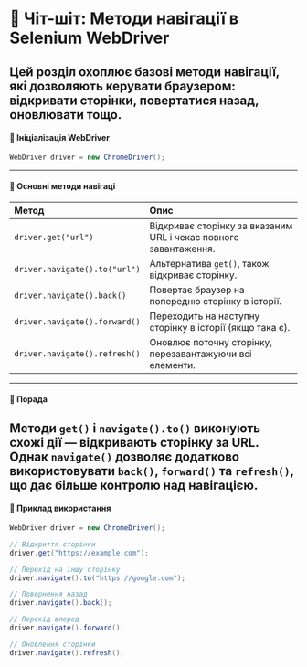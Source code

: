# 🧭 Чіт-шіт: Методи навігації в Selenium WebDriver  
Цей розділ охоплює базові методи навігації, які дозволяють керувати браузером:  
відкривати сторінки, повертатися назад, оновлювати тощо.
---
#### 🔧 Ініціалізація WebDriver

```java
WebDriver driver = new ChromeDriver();
```
---
#### 📌 Основні методи навігаці

| Метод | Опис |
| :--- | :--- |
| `driver.get("url")` | Відкриває сторінку за вказаним URL і чекає повного завантаження. |
| `driver.navigate().to("url")` | Альтернатива `get()`, також відкриває сторінку. |
| `driver.navigate().back()` | Повертає браузер на попередню сторінку в історії. |
| `driver.navigate().forward()` | Переходить на наступну сторінку в історії (якщо така є). |
| `driver.navigate().refresh()` | Оновлює поточну сторінку, перезавантажуючи всі елементи. |
---
#### 🧠 Порада  
Методи `get()` і `navigate().to()` виконують схожі дії — відкривають сторінку за URL.  
Однак `navigate()` дозволяє додатково використовувати `back()`, `forward()` та `refresh()`, що дає більше контролю над навігацією.
---
#### 📘 Приклад використання
```java
WebDriver driver = new ChromeDriver();

// Відкриття сторінки
driver.get("https://example.com");

// Перехід на іншу сторінку
driver.navigate().to("https://google.com");

// Повернення назад
driver.navigate().back();

// Перехід вперед
driver.navigate().forward();

// Оновлення сторінки
driver.navigate().refresh();
```